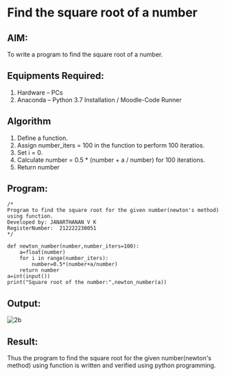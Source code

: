 # Find the square root of a number

## AIM:
To write a program to find the square root of a number.

## Equipments Required:
1. Hardware – PCs
2. Anaconda – Python 3.7 Installation / Moodle-Code Runner

## Algorithm
1. Define a function.
2. Assign number_iters = 100 in the function to perform 100 iteratios.
3. Set i = 0.
4. Calculate  number = 0.5 * (number + a / number) for 100 iterations.
5. Return number

## Program:
```
/*
Program to find the square root for the given number(newton's method) using function.
Developed by: JANARTHANAN V K
RegisterNumber:  212222230051
*/
```
    def newton_number(number,number_iters=100):
        a=float(number)
        for i in range(number_iters):
            number=0.5*(number+a/number)
        return number
    a=int(input())
    print("Square root of the number:",newton_number(a))

## Output:
![2b](https://user-images.githubusercontent.com/119393515/236849557-fe8c02f3-c06c-4b64-9d72-f3bf3e021505.png)


## Result:
Thus the program to find the square root for the given number(newton's method) using function is written and verified using python programming.
